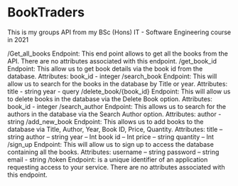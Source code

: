 # BookTraders
This is my groups API from my BSc (Hons) IT - Software Engineering course in 2021

/Get_all_books
Endpoint: This end point allows to get all the books from the API.
There are no attributes associated with this endpoint.
/get_book_id
Endpoint: This allow us to get book details via the book id from the database.
Attributes:
book_id - integer
/search_book
Endpoint: This will allow us to search for the books in the database by Title or year.
Attributes:
title - string
year - query
/delete_book/{book_id}
Endpoint: This will allow us to delete books in the database via the Delete Book option.
Attributes:
book_id - integer
/search_author
Endpoint: This allows us to search for the authors in the database via the Search Author
option.
Attributes:
author - string
/add_new_book
Endpoint: This allows us to add books to the database via Title, Author, Year, Book ID, Price,
Quantity.
Attributes:
title – string
author – string
year – Int
book id – Int
price – string
quantity – Int
/sign_up
Endpoint: This will allow us to sign up to access the database containing all the books.
Attributes:
username – string
password – string
email - string
/token
Endpoint: is a unique identifier of an application requesting access to your service.
There are no attributes associated with this endpoint.
